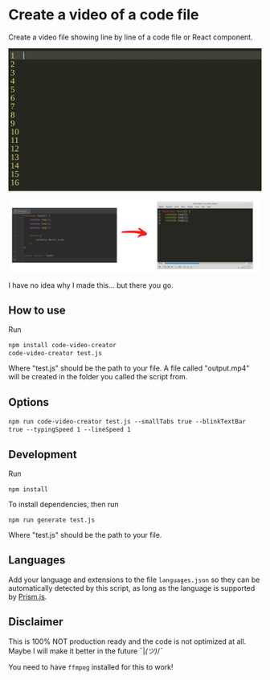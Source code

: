 # Create a video of a code file

Create a video file showing line by line of a code file or React component.

<img src="/examples/sample.gif?raw=true" width="890px" />

![ScreenShot](https://raw.githubusercontent.com/blopa/code-video-creator/main/examples/image.png)

I have no idea why I made this... but there you go.

## How to use
Run
```shell
npm install code-video-creator
code-video-creator test.js
```
Where "test.js" should be the path to your file. A file called "output.mp4" will be created in the folder you called the script from.

## Options
```shell
npm run code-video-creator test.js --smallTabs true --blinkTextBar true --typingSpeed 1 --lineSpeed 1
```

## Development
Run
```shell
npm install
```

To install dependencies, then run

```shell
npm run generate test.js
```

Where "test.js" should be the path to your file.

## Languages
Add your language and extensions to the file `languages.json` so they can be automatically detected by this script, as long as the language is supported by [Prism.js](https://prismjs.com/).

## Disclaimer
This is 100% NOT production ready and the code is not optimized at all. Maybe I will make it better in the future ¯|_(ツ)_/¯

You need to have `ffmpeg` installed for this to work!
